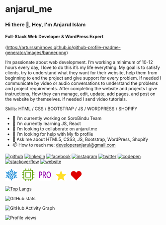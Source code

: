 # anjarul_me


### Hi there 👋,  Hey, I'm Anjarul Islam
#### Full-Stack Web Developer & WordPress Expert
(https://arturssmirnovs.github.io/github-profile-readme-generator/images/banner.png)

I’m passionate about web development. I’m working a minimum of 10-12 hours every day, I love to do this it’s my life everything. My goal is to satisfy clients, try to understand what they want for their website, help them from beginning to end the project and give support for every problem. If needed I communicate by video or audio conversations to understand the problems and project requirements. After completing the website and projects I give instructions, How they can manage, edit, update, add pages, and post on the website by themselves. if needed I send video tutorials.

Skills: HTML / CSS / BOOTSTRAP / JS / WORDPRESS / SHOPIFY

- 🔭 I’m currently working on SoroBindu Team 
- 🌱 I’m currently learning JS, React 
- 👯 I’m looking to collaborate on anjarul.me 
- 🤔 I’m looking for help with My fb profile 
- 💬 Ask me about HTML5, CSS3, JS, Bootstrap, WordPress, Shopify 
- 📫 How to reach me: developeranjarul@gmail.com 


[<img src='https://cdn.jsdelivr.net/npm/simple-icons@3.0.1/icons/github.svg' alt='github' height='40'>](https://github.com/anjarul-me)  [<img src='https://cdn.jsdelivr.net/npm/simple-icons@3.0.1/icons/linkedin.svg' alt='linkedin' height='40'>](https://www.linkedin.com/in/in/anjarul-me/)  [<img src='https://cdn.jsdelivr.net/npm/simple-icons@3.0.1/icons/facebook.svg' alt='facebook' height='40'>](https://www.facebook.com/anjarul.me)  [<img src='https://cdn.jsdelivr.net/npm/simple-icons@3.0.1/icons/instagram.svg' alt='instagram' height='40'>](https://www.instagram.com/anjarul.me/)  [<img src='https://cdn.jsdelivr.net/npm/simple-icons@3.0.1/icons/twitter.svg' alt='twitter' height='40'>](https://twitter.com/anjarul_me)  [<img src='https://cdn.jsdelivr.net/npm/simple-icons@3.0.1/icons/codepen.svg' alt='codepen' height='40'>](https://codepen.io/anjarul_me)  [<img src='https://cdn.jsdelivr.net/npm/simple-icons@3.0.1/icons/stackoverflow.svg' alt='stackoverflow' height='40'>](https://stackoverflow.com/users/18517846)  [<img src='https://cdn.jsdelivr.net/npm/simple-icons@3.0.1/icons/icloud.svg' alt='website' height='40'>](anjarul.me)  

<a href='https://archiveprogram.github.com/'><img src='https://raw.githubusercontent.com/acervenky/animated-github-badges/master/assets/acbadge.gif' width='40' height='40'></a> <a href='https://docs.github.com/en/developers'><img src='https://raw.githubusercontent.com/acervenky/animated-github-badges/master/assets/devbadge.gif' width='40' height='40'></a> <a href='https://github.com/pricing'><img src='https://raw.githubusercontent.com/acervenky/animated-github-badges/master/assets/pro.gif' width='40' height='40'></a> <a href='https://stars.github.com/'><img src='https://raw.githubusercontent.com/acervenky/animated-github-badges/master/assets/starbadge.gif' width='35' height='35'></a> <a href='https://docs.github.com/en/github/supporting-the-open-source-community-with-github-sponsors'><img src='https://raw.githubusercontent.com/acervenky/animated-github-badges/master/assets/sponsorbadge.gif' width='35' height='35'></a> 

[![Top Langs](https://github-readme-stats.vercel.app/api/top-langs/?username=anjarul-me)](https://github.com/anuraghazra/github-readme-stats)

![GitHub stats](https://github-readme-stats.vercel.app/api?username=anjarul-me&show_icons=true&count_private=true)  

![GitHub Activity Graph](https://activity-graph.herokuapp.com/graph?username=anjarul-me)  

![Profile views](https://gpvc.arturio.dev/anjarul-me)  
